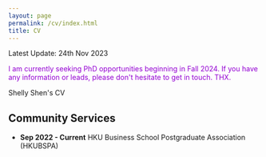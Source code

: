 ```yaml
---
layout: page
permalink: /cv/index.html
title: CV
---
```


Latest Update: 24th Nov 2023

<font color='DarkViolet'>I am currently seeking PhD opportunities beginning in Fall 2024. If you have any information or leads, please don't hesitate to get in touch. THX.</font>

Shelly Shen's CV
<br>


## Community Services
- **Sep 2022 - Current** HKU Business School Postgraduate Association (HKUBSPA)
<br>


